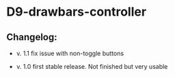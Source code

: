 # D9-drawbars-controller

## Changelog:
- v. 1.1 fix issue with non-toggle buttons

- v. 1.0 first stable release. Not finished but very usable
